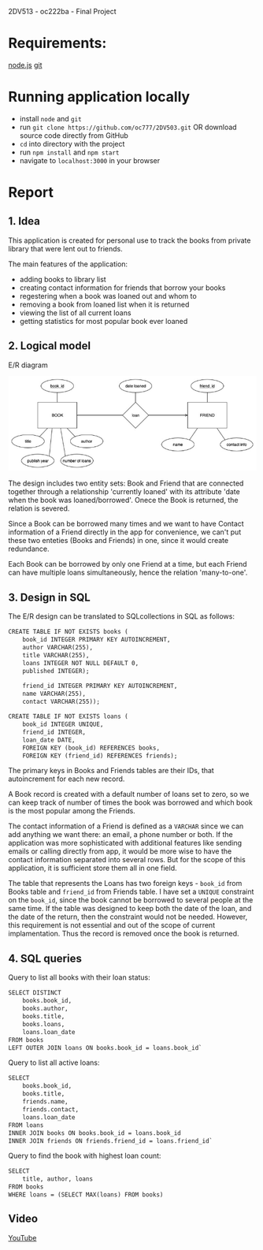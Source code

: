 2DV513 - oc222ba - Final Project

# Requirements:

[node.js](https://nodejs.org/en/)
[git](https://git-scm.com/downloads)

# Running application locally

- install `node` and `git`
- run `git clone https://github.com/oc777/2DV503.git` OR download source code directly from GitHub
- `cd` into directory with the project
- run `npm install` and `npm start`
- navigate to `localhost:3000` in your browser


# Report

## 1. Idea

This application is created for personal use to track the books from private library that were lent out to friends.

The main features of the application:
- adding books to library list
- creating contact information for friends that borrow your books
- regestering when a book was loaned out and whom to
- removing a book from loaned list when it is returned
- viewing the list of all current loans
- getting statistics for most popular book ever loaned



## 2. Logical model

E/R diagram

![My Books E/R Diagram](https://raw.githubusercontent.com/oc777/2DV503/master/er_diagram.jpg)

The design includes two entity sets: Book and Friend that are connected together through a relationship 'currently loaned' with its attribute 'date when the book was loaned/borrowed'. Onece the Book is returned, the relation is severed.

Since a Book can be borrowed many times and we want to have Contact information of a Friend directly in the app for convenience, we can't put these two enteties (Books and Friends) in one, since it would create redundance.

Each Book can be borrowed by only one Friend at a time, but each Friend can have multiple loans simultaneously, hence the relation 'many-to-one'.



## 3. Design in SQL

The E/R design can be translated to SQLcollections in SQL as follows:

```
CREATE TABLE IF NOT EXISTS books (
    book_id INTEGER PRIMARY KEY AUTOINCREMENT,
    author VARCHAR(255),
    title VARCHAR(255),
    loans INTEGER NOT NULL DEFAULT 0,
    published INTEGER);
```


```CREATE TABLE IF NOT EXISTS friends (
    friend_id INTEGER PRIMARY KEY AUTOINCREMENT,
    name VARCHAR(255),
    contact VARCHAR(255));
```

```
CREATE TABLE IF NOT EXISTS loans (
    book_id INTEGER UNIQUE,
    friend_id INTEGER,
    loan_date DATE,
    FOREIGN KEY (book_id) REFERENCES books,
    FOREIGN KEY (friend_id) REFERENCES friends);
```

The primary keys in Books and Friends tables are their IDs, that autoincrement for each new record.

A Book record is created with a default number of loans set to zero, so we can keep track of number of times the book was borrowed and which book is the most popular among the Friends.

The contact information of a Friend is defined as a `VARCHAR` since we can add anything we want there: an email, a phone number or both. If the application was more sophisticated with additional features like sending emails or calling directly from app, it would be more wise to have the contact information separated into several rows. But for the scope of this application, it is sufficient store them all in one field.

The table that represents the Loans has two foreign keys - `book_id` from Books table and `friend_id` from Friends table. I have set a `UNIQUE` constraint on the `book_id`, since the book cannot be borrowed to several people at the same time. If the table was designed to keep both the date of the loan, and the date of the return, then the constraint would not be needed. However, this requirement is not essential and out of the scope of current implamentation. Thus the record is removed once the book is returned.

## 4. SQL queries

Query to list all books with their loan status:
```
SELECT DISTINCT
    books.book_id,
    books.author,
    books.title,
    books.loans,
    loans.loan_date
FROM books
LEFT OUTER JOIN loans ON books.book_id = loans.book_id`
```

Query to list all active loans:
```
SELECT
    books.book_id,
    books.title,
    friends.name,
    friends.contact,
    loans.loan_date
FROM loans
INNER JOIN books ON books.book_id = loans.book_id
INNER JOIN friends ON friends.friend_id = loans.friend_id`

```


Query to find the book with highest loan count:
```
SELECT 
    title, author, loans 
FROM books 
WHERE loans = (SELECT MAX(loans) FROM books)
```



## Video

[YouTube](https://youtu.be/zSPf3wrIDSE)


